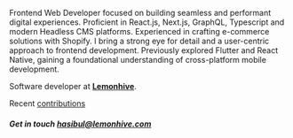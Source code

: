 Frontend Web Developer focused on building seamless and performant digital experiences. Proficient in React.js, Next.js, GraphQL, Typescript and modern Headless CMS platforms. Experienced in crafting e-commerce solutions with Shopify. I bring a strong eye for detail and a user-centric approach to frontend development. Previously explored Flutter and React Native, gaining a foundational understanding of cross-platform mobile development.

Software developer at **[Lemonhive](https://lemonhive.com)**.

Recent [contributions](https://github.com/hasib-lemonhive)
 
##### Get in touch [hasibul@lemonhive.com](mailto:hasibul@lemonhive.com)
